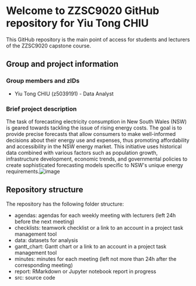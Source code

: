 # Welcome to ZZSC9020 GitHub repository for Yiu Tong CHIU

This GitHub repository is the main point of access for students and lecturers of the ZZSC9020 capstone course. 

## Group and project information

### Group members and zIDs

- Yiu Tong CHIU (z5039191) - Data Analyst

### Brief project description

The task of forecasting electricity consumption in New South Wales (NSW) is geared towards tackling the issue of rising energy costs. The goal is to provide precise forecasts that allow consumers to make well-informed decisions about their energy use and expenses, thus promoting affordability and accessibility in the NSW energy market. This initiative uses historical data combined with various factors such as population growth, infrastructure development, economic trends, and governmental policies to create sophisticated forecasting models specific to NSW's unique energy requirements.![image](https://github.com/DavisChiuYiuTong/UNSW-ZZSC9020-Project/assets/167515819/08fe3bad-0245-461a-9e90-67f9ee986b44)


## Repository structure

The repository has the following folder structure:

- agendas: agendas for each weekly meeting with lecturers (left 24h before the next meeting)
- checklists: teamwork checklist or a link to an account in a project task management tool
- data: datasets for analysis
- gantt_chart: Gantt chart or a link to an account in a project task management tool
- minutes: minutes for each meeting (left not more than 24h after the corresponding meeting)
- report: RMarkdown or Jupyter notebook report in progress
- src: source code
